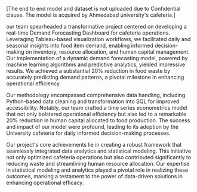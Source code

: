 [The end to end model and dataset is not uploaded due to Confidential clause. The model is acquired by Ahmedabad university's cafeteria.]

our team spearheaded a transformative project centered on developing a real-time Demand Forecasting Dashboard for cafeteria operations. Leveraging Tableau-based visualization workflows, 
we facilitated daily and seasonal insights into food item demand, enabling informed decision-making on inventory, resource allocation, and human capital management. Our implementation of a dynamic demand forecasting model, powered by 
machine learning algorithms and predictive analytics, yielded impressive results. We achieved a substantial 20% reduction in food waste by accurately predicting demand patterns, a pivotal milestone in enhancing operational efficiency.

Our methodology encompassed comprehensive data handling, including Python-based data cleaning and transformation into SQL for improved accessibility. Notably, our team crafted a time series econometrics model that not only bolstered 
operational efficiency but also led to a remarkable 20% reduction in human capital allocated to food production. The success and impact of our model were profound, leading to its adoption by the University cafeteria for daily informed 
decision-making processes.

Our project's core achievements lie in creating a robust framework that seamlessly integrated data analytics and statistical modeling. This initiative not only optimized cafeteria operations but also contributed significantly to reducing
waste and streamlining human resource allocation. Our expertise in statistical modeling and analytics played a pivotal role in realizing these outcomes, marking a testament to the power of data-driven solutions in enhancing operational
efficacy.
